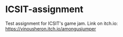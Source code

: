 # ICSIT-assignment
Test assignment for ICSIT's game jam. Link on itch.io: https://vinousheron.itch.io/amongusjumper
